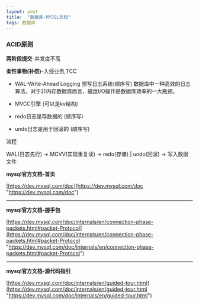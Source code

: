 ```yaml
---
layout: post
title:  "数据库-MYSQL文档"
tags: 数据库
---
```


### ACID原则

**两阶段提交**-并发度不高

**柔性事物(补偿)**-入侵业务,TCC

- WAL-Write-Ahead Logging 预写日志系统(顺序写) 数据库中一种高效的日志算法，对于非内存数据库而言，磁盘I/O操作是数据库效率的一大瓶颈。

- MVCC引擎 (可以是kv结构)

- redo日志是存数据的 (顺序写)

- undo日志是用于回滚的 (顺序写)

流程

WAL(日志先行) -> MCVV(实现重复读) -> redo(存储) | undo(回滚) -> 写入数据文件

**mysql官方文档-首页**

[https://dev.mysql.com/doc](https://dev.mysql.com/doc "https://dev.mysql.com/doc")

 ---

 **mysql官方文档-握手包**
 
[https://dev.mysql.com/doc/internals/en/connection-phase-packets.html#packet-Protocol](https://dev.mysql.com/doc/internals/en/connection-phase-packets.html#packet-Protocol "https://dev.mysql.com/doc/internals/en/connection-phase-packets.html#packet-Protocol")

---
 
 **mysql官方文档-源代码指引**

[https://dev.mysql.com/doc/internals/en/guided-tour.html](https://dev.mysql.com/doc/internals/en/guided-tour.html "https://dev.mysql.com/doc/internals/en/guided-tour.html")

 
 